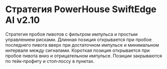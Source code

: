 # Стратегия PowerHouse SwiftEdge AI v2.10

Стратегия пробоя пивотов с фильтром импульса и простым управлением рисками.
Длинная позиция открывается при пробое последнего пивота вверх при достаточном импульсе и минимальном интервале между сигналами.
Короткая позиция открывается при пробое пивота вниз и отрицательном импульсе.
Позиции закрываются по тейк‑профиту и стоп‑лоссу в пунктах.

